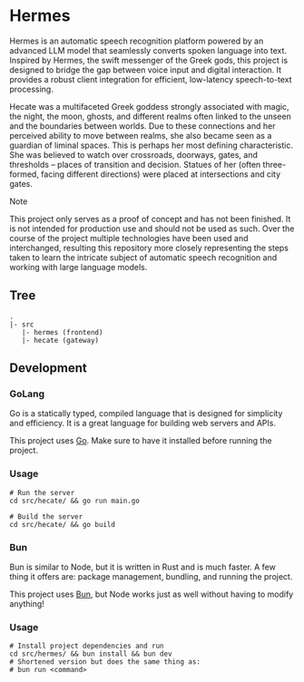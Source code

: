 # Hermes

Hermes is an automatic speech recognition platform powered by an advanced LLM model
that seamlessly converts spoken language into text. Inspired by Hermes, the swift
messenger of the Greek gods, this project is designed to bridge the gap between
voice input and digital interaction. It provides a robust client integration for
efficient, low-latency speech-to-text processing.

Hecate was a multifaceted Greek goddess strongly associated with magic,
the night, the moon, ghosts, and different realms often linked to the
unseen and the boundaries between worlds. Due to these connections and her
perceived ability to move between realms, she also became seen as a guardian
of liminal spaces. This is perhaps her most defining characteristic.
She was believed to watch over crossroads, doorways, gates, and thresholds
– places of transition and decision.
Statues of her (often three-formed, facing different directions) were placed
at intersections and city gates.

> [!NOTE]
> This project only serves as a proof of concept and has not been finished.
> It is not intended for production use and should not be used as such.
> Over the course of the project multiple technologies have been used and
> interchanged, resulting this repository more closely representing the steps
> taken to learn the intricate subject of automatic speech recognition and
> working with large language models.

## Tree

```shell
.
|- src
   |- hermes (frontend)
   |- hecate (gateway)
```

## Development

### GoLang

Go is a statically typed, compiled language that is designed for simplicity and
efficiency. It is a great language for building web servers and APIs.

This project uses [Go](https://golang.org/). Make sure to have it installed
before running the project.

### Usage

```shell
# Run the server
cd src/hecate/ && go run main.go
```

```shell
# Build the server
cd src/hecate/ && go build
```

### Bun

Bun is similar to Node, but it is written in Rust and is much faster.
A few thing it offers are: package management, bundling, and running
the project.

This project uses [Bun](https://bun.sh/), but Node works just as well
without having to modify anything!

### Usage

```shell
# Install project dependencies and run
cd src/hermes/ && bun install && bun dev
# Shortened version but does the same thing as:
# bun run <command>
```
